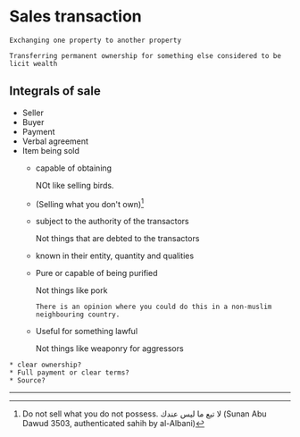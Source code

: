 # Sales transaction

~~~admonish note title="Linguistic definition"
Exchanging one property to another property
~~~

~~~admonish note title="Fiqh definition"
Transferring permanent ownership for something else considered to be licit wealth
~~~

## Integrals of sale

* Seller
* Buyer
* Payment
* Verbal agreement
* Item being sold
  * capable of obtaining

    NOt like selling birds. 

  * (Selling what you don't own)[^whatyoudontown]

  * subject to the authority of the transactors

    Not things that are debted to the transactors

  * known in their entity, quantity and qualities

  * Pure or capable of being purified 

    Not things like pork

    ~~~admonish tip
    There is an opinion where you could do this in a non-muslim neighbouring country.
    ~~~

  * Useful for something lawful

    Not things like weaponry for aggressors

~~~admonish question
* clear ownership?
* Full payment or clear terms?
* Source?
~~~

---

[^whatyoudontown]: Do not sell what you do not possess.
لا تبع ما ليس عندك
(Sunan Abu Dawud 3503, authenticated sahih by al-Albani)

